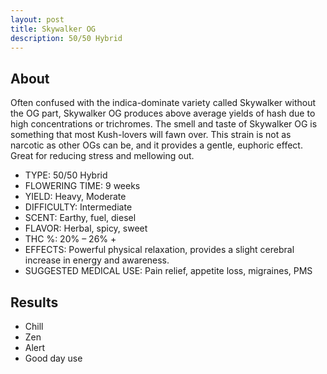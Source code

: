 ```yaml
---
layout: post
title: Skywalker OG
description: 50/50 Hybrid
---
```

## About

Often confused with the indica-dominate variety called Skywalker without the OG part, Skywalker OG produces above average yields of hash due to high concentrations or trichromes. The smell and taste of Skywalker OG is something that most Kush-lovers will fawn over. This strain is not as narcotic as other OGs can be, and it provides a gentle, euphoric effect. Great for reducing stress and mellowing out.

* TYPE: 50/50 Hybrid
* FLOWERING TIME: 9 weeks
* YIELD: Heavy, Moderate
* DIFFICULTY: Intermediate
* SCENT: Earthy, fuel, diesel
* FLAVOR: Herbal, spicy, sweet
* THC %: 20% – 26% +
* EFFECTS: Powerful physical relaxation, provides a slight cerebral increase in energy and awareness.
* SUGGESTED MEDICAL USE: Pain relief, appetite loss, migraines, PMS

## Results

* Chill
* Zen
* Alert
* Good day use

